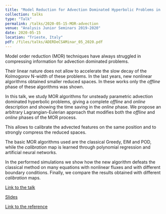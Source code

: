 ```yaml
---
title: "Model Reduction for Advection Dominated Hyperbolic Problems in an ALE Framework: Offline and Online Phases"
collection: talks
type: "Talk"
permalink: /talks/2020-05-15-MOR-advection
venue: "Analysis Junior Seminars 2019-2020"
date: 2020-05-15
location: "Trieste, Italy"
pdf: /files/talks/ADERDeCSAMinar_05_2020.pdf
---
```


Model order reduction (MOR) techniques have always struggled in compressing information for advection dominated problems.

Their linear nature does not allow to accelerate the slow decay of the Kolmogorov N-width of these problems.
In the last years, new nonlinear algorithms obtained smaller reduced spaces. In these works only the *offline* phase of these algorithms was shown.

In this talk, we study MOR algorithms for unsteady parametric advection dominated hyperbolic problems, giving a complete *offline* and *online* description and showing the time saving in the *online* phase.
We propose an arbitrary Lagrangian-Eulerian approach that modifies both the *offline* and *online* phases of the MOR process.

This allows to calibrate the advected features on the same position and to strongly compress the reduced spaces.

The basic MOR algorithms used are the classical Greedy, EIM and POD, while the *calibration* map is learned through polynomial regression and artificial neural networks.

In the performed simulations we show how the new algorithm defeats the classical method on many equations with nonlinear fluxes and with different boundary conditions. Finally, we compare the results obtained with different *calibration* maps.


[Link to the talk](https://drive.math.uzh.ch/index.php/s/2KWprBEn8JQ4Nai)

[Slides](/files/talks/RB_advection_dominated_trieste_150520.pdf)

[Link to the reference](/publication/2020-03-30-MOR-AD-ALE_1D)
